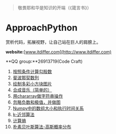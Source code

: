 >敬畏耶和华是知识的开端（《箴言书》）

# ApproachPython

赏析代码，拓展视野，让自己站在巨人的肩膀上。

**website:**[www.itdiffer.com](http://www.itdiffer.com)

**QQ group:**26913719(Code Craft)

1. [按照条件计算勾股数](./pythagorean/)
2. [斐波那契数列](./fibonacci/)
3. [绘制多彩小方块图片](./mergeimages/)
4. [合成音乐（简单的）](./synmusic/)
5. [用chararray做字符串操作](./numpystr/)
6. [忽略负数和极值，并做图](./masked/)
7. [Numpy中的数组大小和执行时间关系](./timeit/)
8. [k-近邻算法](./knn/)
9. [计算熵](./entropy/entropy.py)
10. [朴素贝叶斯算法-高斯概率分布](./bayes/bayesfunction.py)
